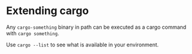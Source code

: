 # Extending cargo

Any `cargo-something` binary in path can be executed as a cargo command with
`cargo something`.

Use `cargo --list` to see what is available in your environment.

